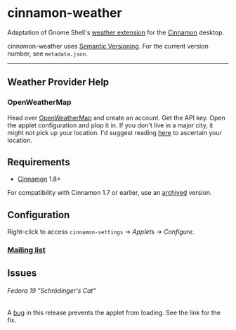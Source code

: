 # cinnamon-weather

Adaptation of Gnome Shell's [weather extension](https://github.com/simon04/gnome-shell-extension-weather) for the [Cinnamon](http://cinnamon.linuxmint.com) desktop.

cinnamon-weather uses [Semantic Versioning](http://semver.org/).  For the current version number, see `metadata.json`.  

----
## Weather Provider Help
### OpenWeatherMap
Head over [OpenWeatherMap](https://openweathermap.org/)  and create an account. Get the API key. Open the applet configuration and plop it in. If you don't live in a major city, it might not pick up your location. I'd suggest reading [here](https://openweathermap.org/current#one) to ascertain your location.



## Requirements

* [Cinnamon](https://github.com/linuxmint/Cinnamon) 1.8+ 

For compatibility with Cinnamon 1.7 or earlier, use an [archived](https://github.com/mockturtl/cinnamon-weather/tags) version.

## Configuration

Right-click to access `cinnamon-settings` -> _Applets -> Configure_.

### [Mailing list](http://groups.google.com/group/cinnamon-weather)

## Issues

###### Fedora 19 "Schrödinger's Cat" 

A [bug](https://github.com/mockturtl/cinnamon-weather/issues/43) in this release prevents the applet from loading.  See the link for the fix.
